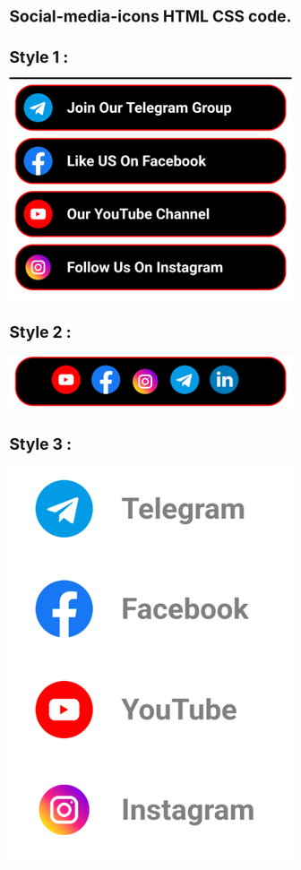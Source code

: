 # Social-media-icons HTML CSS code.

# Style 1 :

<img src="ss.png">

# Style 2 :

<img src ="style2.png">

# Style 3 :

<img src ="style3.png">